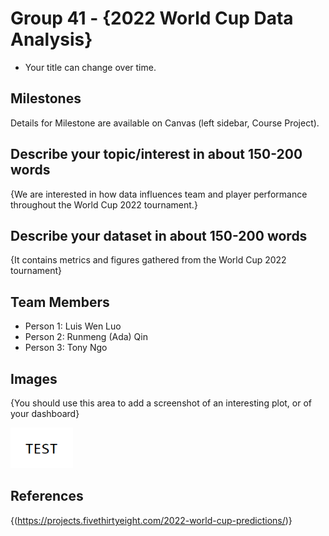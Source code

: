 # Group 41 - {2022 World Cup Data Analysis}

- Your title can change over time.

## Milestones

Details for Milestone are available on Canvas (left sidebar, Course Project).

## Describe your topic/interest in about 150-200 words

{We are interested in how data influences team and player performance throughout the World Cup 2022 tournament.}

## Describe your dataset in about 150-200 words

{It contains metrics and figures gathered from the World Cup 2022 tournament}

## Team Members

- Person 1: Luis Wen Luo
- Person 2: Runmeng (Ada) Qin
- Person 3: Tony Ngo

## Images

{You should use this area to add a screenshot of an interesting plot, or of your dashboard}

<img src ="images/test.png" width="100px">

## References

{(https://projects.fivethirtyeight.com/2022-world-cup-predictions/)}



